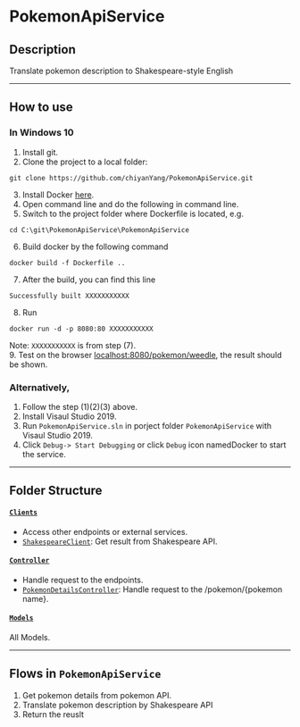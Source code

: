 # PokemonApiService
## Description
Translate pokemon description to Shakespeare-style English

---

## How to use
### In Windows 10
1. Install git.  
2. Clone the project to a local folder: 
```
git clone https://github.com/chiyanYang/PokemonApiService.git
```

3. Install Docker [here](https://hub.docker.com/editions/community/docker-ce-desktop-windows).  
4. Open command line and do the following in command line.  
5. Switch to the project folder where Dockerfile is located, e.g.
```
cd C:\git\PokemonApiService\PokemonApiService
```

6. Build docker by the following command 
```
docker build -f Dockerfile ..
```  
7. After the build, you can find this line 
```
Successfully built XXXXXXXXXXX
```  
8. Run 
```
docker run -d -p 8080:80 XXXXXXXXXXX
```
Note: `XXXXXXXXXXX` is from step (7).  
9. Test on the browser [localhost:8080/pokemon/weedle](http://localhost:8080/pokemon/weedle), the result should be shown.  
  
### Alternatively,  
1. Follow the step (1)(2)(3) above.  
2. Install Visaul Studio 2019.  
3. Run `PokemonApiService.sln` in porject folder `PokemonApiService` with Visaul Studio 2019.  
4. Click `Debug-> Start Debugging` or click `Debug` icon namedDocker to start the service.  

---

## Folder Structure
####  [`Clients`](./PokemonApiService/Clients)
- Access other endpoints or external services.
- [`ShakespeareClient`](./PokemonApiService/Clients/ShakespeareClient.cs): Get result from Shakespeare API.
####  [`Controller`](./PokemonApiService/Controllers/)
- Handle request to the endpoints.
- [`PokemonDetailsController`](./PokemonApiService/Controllers/PokemonDetailsController.cs): Handle request to the /pokemon/{pokemon name}.
####  [`Models`](./PokemonApiService/Models)
All Models.

---
## Flows in `PokemonApiService`
1. Get pokemon details from pokemon API.
2. Translate pokemon description by Shakespeare API
3. Return the reuslt